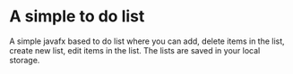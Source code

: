 # A simple to do list

A simple javafx based to do list where you can add, delete items in the list, create new list, edit items in the list. The lists are saved in your local storage.  
